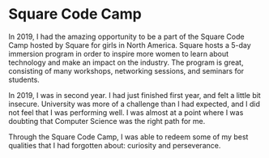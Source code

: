 # Square Code Camp

In 2019, I had the amazing opportunity to be a part of the Square Code Camp hosted by Square for girls in North America. Square hosts a 5-day immersion program in order to inspire more women to learn about technology and make an impact on the industry. The program is great, consisting of many workshops, networking sessions, and seminars for students.

In 2019, I was in second year. I had just finished first year, and felt a little bit insecure. University was more of a challenge than I had expected, and I did not feel that I was performing well. I was almost at a point where I was doubting that Computer Science was the right path for me. 

Through the Square Code Camp, I was able to redeem some of my best qualities that I had forgotten about: curiosity and perseverance. 


